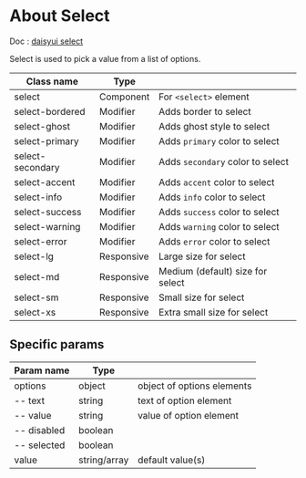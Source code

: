 # About Select

Doc : [daisyui select](https://daisyui.com/components/select/)

Select is used to pick a value from a list of options.

| Class name       | Type       |                                  |
| ---------------- | ---------- | -------------------------------- |
| select           | Component  | For `<select>` element           |
| select-bordered  | Modifier   | Adds border to select            |
| select-ghost     | Modifier   | Adds ghost style to select       |
| select-primary   | Modifier   | Adds `primary` color to select   |
| select-secondary | Modifier   | Adds `secondary` color to select |
| select-accent    | Modifier   | Adds `accent` color to select    |
| select-info      | Modifier   | Adds `info` color to select      |
| select-success   | Modifier   | Adds `success` color to select   |
| select-warning   | Modifier   | Adds `warning` color to select   |
| select-error     | Modifier   | Adds `error` color to select     |
| select-lg        | Responsive | Large size for select            |
| select-md        | Responsive | Medium (default) size for select |
| select-sm        | Responsive | Small size for select            |
| select-xs        | Responsive | Extra small size for select      |

## Specific params

| Param name  | Type         |                            |
| ----------- | ------------ | -------------------------- |
| options     | object       | object of options elements |
| -- text     | string       | text of option element     |
| -- value    | string       | value of option element    |
| -- disabled | boolean      |                            |
| -- selected | boolean      |                            |
| value       | string/array | default value(s)           |
